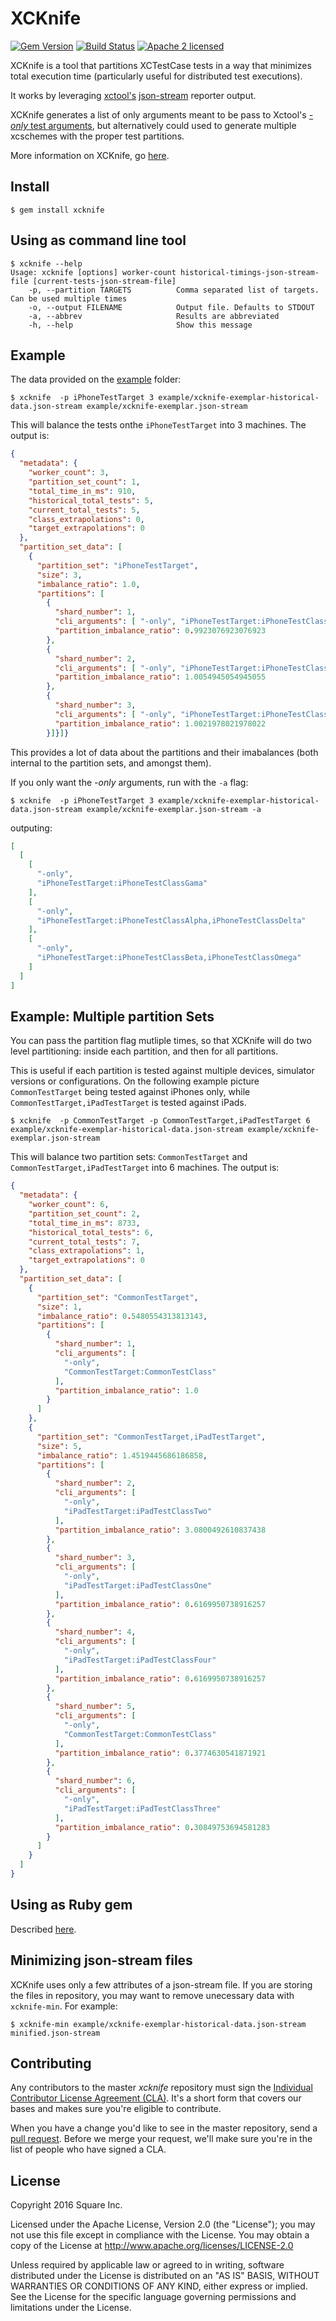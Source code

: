 # XCKnife
[![Gem Version](https://badge.fury.io/rb/xcknife.svg)](https://badge.fury.io/rb/xcknife)
[![Build Status](https://travis-ci.org/square/xcknife.svg?branch=master)](https://travis-ci.org/square/xcknife)
[![Apache 2 licensed](https://img.shields.io/badge/license-Apache2-blue.svg)](https://github.com/square/xcknife/blob/master/LICENSE)

XCKnife is a tool that partitions XCTestCase tests in a way that minimizes total execution time (particularly useful for distributed test executions).
 
It works by leveraging [xctool's](https://github.com/facebook/xctool) [json-stream](https://github.com/facebook/xctool#included-reporters) reporter output.

XCKnife generates a list of only arguments meant to be pass to Xctool's [*-only* test arguments](https://github.com/facebook/xctool#testing), but alternatively could used to generate multiple xcschemes with the proper test partitions.

More information on XCKnife, go [here](https://corner.squareup.com/2016/06/xcknife-faster-distributed-tests-for-ios.html).
 
## Install

`$ gem install xcknife`

## Using as command line tool
 
```
$ xcknife --help
Usage: xcknife [options] worker-count historical-timings-json-stream-file [current-tests-json-stream-file]
    -p, --partition TARGETS          Comma separated list of targets. Can be used multiple times
    -o, --output FILENAME            Output file. Defaults to STDOUT
    -a, --abbrev                     Results are abbreviated
    -h, --help                       Show this message
```

## Example 

The data provided on the [example](https://github.com/square/xcknife/tree/master/example) folder:

`$ xcknife  -p iPhoneTestTarget 3 example/xcknife-exemplar-historical-data.json-stream example/xcknife-exemplar.json-stream`

This will balance the tests onthe `iPhoneTestTarget` into 3 machines. The output is:

```json
{
  "metadata": {
    "worker_count": 3,
    "partition_set_count": 1,
    "total_time_in_ms": 910,
    "historical_total_tests": 5,
    "current_total_tests": 5,
    "class_extrapolations": 0,
    "target_extrapolations": 0
  },
  "partition_set_data": [
    {
      "partition_set": "iPhoneTestTarget",
      "size": 3,
      "imbalance_ratio": 1.0,
      "partitions": [
        {
          "shard_number": 1,
          "cli_arguments": [ "-only", "iPhoneTestTarget:iPhoneTestClassGama" ],
          "partition_imbalance_ratio": 0.9923076923076923
        },
        {
          "shard_number": 2,
          "cli_arguments": [ "-only", "iPhoneTestTarget:iPhoneTestClassAlpha,iPhoneTestClassDelta" ],
          "partition_imbalance_ratio": 1.0054945054945055
        },
        {
          "shard_number": 3,
          "cli_arguments": [ "-only", "iPhoneTestTarget:iPhoneTestClassBeta,iPhoneTestClassOmega" ],
          "partition_imbalance_ratio": 1.0021978021978022
        }]}]}
```

This provides a lot of data about the partitions and their imabalances (both internal to the partition sets, and amongst them).

If you only want the *-only* arguments, run with the `-a` flag:

`$ xcknife  -p iPhoneTestTarget 3 example/xcknife-exemplar-historical-data.json-stream example/xcknife-exemplar.json-stream -a`

outputing:

```json
[
  [
    [
      "-only",
      "iPhoneTestTarget:iPhoneTestClassGama"
    ],
    [
      "-only",
      "iPhoneTestTarget:iPhoneTestClassAlpha,iPhoneTestClassDelta"
    ],
    [
      "-only",
      "iPhoneTestTarget:iPhoneTestClassBeta,iPhoneTestClassOmega"
    ]
  ]
]
```

## Example: Multiple partition Sets

You can pass the partition flag mutliple times, so that XCKnife will do two level partitioning: inside each partition, and then for all partitions.
  
This is useful if each partition is tested against multiple devices, simulator versions or configurations. On the following example picture `CommonTestTarget` being tested against iPhones only, while `CommonTestTarget,iPadTestTarget` is tested against iPads.

`$ xcknife  -p CommonTestTarget -p CommonTestTarget,iPadTestTarget 6 example/xcknife-exemplar-historical-data.json-stream example/xcknife-exemplar.json-stream`

This will balance two partition sets: `CommonTestTarget` and `CommonTestTarget,iPadTestTarget` into 6 machines. The output is:

```json
{
  "metadata": {
    "worker_count": 6,
    "partition_set_count": 2,
    "total_time_in_ms": 8733,
    "historical_total_tests": 6,
    "current_total_tests": 7,
    "class_extrapolations": 1,
    "target_extrapolations": 0
  },
  "partition_set_data": [
    {
      "partition_set": "CommonTestTarget",
      "size": 1,
      "imbalance_ratio": 0.5480554313813143,
      "partitions": [
        {
          "shard_number": 1,
          "cli_arguments": [
            "-only",
            "CommonTestTarget:CommonTestClass"
          ],
          "partition_imbalance_ratio": 1.0
        }
      ]
    },
    {
      "partition_set": "CommonTestTarget,iPadTestTarget",
      "size": 5,
      "imbalance_ratio": 1.4519445686186858,
      "partitions": [
        {
          "shard_number": 2,
          "cli_arguments": [
            "-only",
            "iPadTestTarget:iPadTestClassTwo"
          ],
          "partition_imbalance_ratio": 3.0800492610837438
        },
        {
          "shard_number": 3,
          "cli_arguments": [
            "-only",
            "iPadTestTarget:iPadTestClassOne"
          ],
          "partition_imbalance_ratio": 0.6169950738916257
        },
        {
          "shard_number": 4,
          "cli_arguments": [
            "-only",
            "iPadTestTarget:iPadTestClassFour"
          ],
          "partition_imbalance_ratio": 0.6169950738916257
        },
        {
          "shard_number": 5,
          "cli_arguments": [
            "-only",
            "CommonTestTarget:CommonTestClass"
          ],
          "partition_imbalance_ratio": 0.3774630541871921
        },
        {
          "shard_number": 6,
          "cli_arguments": [
            "-only",
            "iPadTestTarget:iPadTestClassThree"
          ],
          "partition_imbalance_ratio": 0.30849753694581283
        }
      ]
    }
  ]
}
```

## Using as Ruby gem

Described [here](https://github.com/square/xcknife/tree/master/example).

## Minimizing json-stream files

XCKnife uses only a few attributes of a json-stream file. If you are storing the files in repository, you may want to remove unecessary data with `xcknife-min`. For example:

`$ xcknife-min example/xcknife-exemplar-historical-data.json-stream minified.json-stream` 

## Contributing

Any contributors to the master *xcknife* repository must sign the
[Individual Contributor License Agreement (CLA)]. It's a short form that covers
our bases and makes sure you're eligible to contribute.

When you have a change you'd like to see in the master repository, send a
[pull request]. Before we merge your request, we'll make sure you're in the list
of people who have signed a CLA.

[Individual Contributor License Agreement (CLA)]: https://spreadsheets.google.com/spreadsheet/viewform?formkey=dDViT2xzUHAwRkI3X3k5Z0lQM091OGc6MQ&ndplr=1
[pull request]: https://github.com/square/xcknife/pulls


## License

Copyright 2016 Square Inc.
 
Licensed under the Apache License, Version 2.0 (the "License");
you may not use this file except in compliance with the License.
You may obtain a copy of the License at http://www.apache.org/licenses/LICENSE-2.0
 
Unless required by applicable law or agreed to in writing, software
distributed under the License is distributed on an "AS IS" BASIS,
WITHOUT WARRANTIES OR CONDITIONS OF ANY KIND, either express or implied.
See the License for the specific language governing permissions and
limitations under the License.
